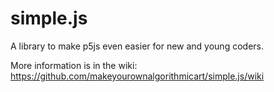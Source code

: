 # simple.js
A library to make p5js even easier for new and young coders.

More information is in the wiki: https://github.com/makeyourownalgorithmicart/simple.js/wiki
